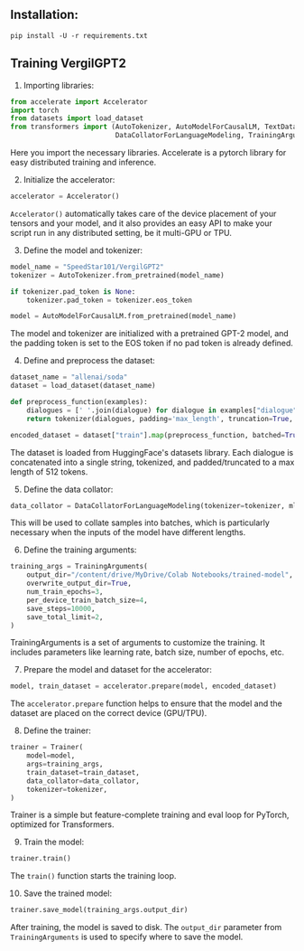 ## Installation:

```
pip install -U -r requirements.txt
```

## Training VergilGPT2
1. Importing libraries:
```python
from accelerate import Accelerator
import torch
from datasets import load_dataset
from transformers import (AutoTokenizer, AutoModelForCausalLM, TextDataset, 
                          DataCollatorForLanguageModeling, TrainingArguments, Trainer)
```
Here you import the necessary libraries. Accelerate is a pytorch library for easy distributed training and inference.

2. Initialize the accelerator:
```python
accelerator = Accelerator()
```
`Accelerator()` automatically takes care of the device placement of your tensors and your model, and it also provides an easy API to make your script run in any distributed setting, be it multi-GPU or TPU.

3. Define the model and tokenizer:
```python
model_name = "SpeedStar101/VergilGPT2"
tokenizer = AutoTokenizer.from_pretrained(model_name)

if tokenizer.pad_token is None:
    tokenizer.pad_token = tokenizer.eos_token

model = AutoModelForCausalLM.from_pretrained(model_name)
```
The model and tokenizer are initialized with a pretrained GPT-2 model, and the padding token is set to the EOS token if no pad token is already defined.

4. Define and preprocess the dataset:
```python
dataset_name = "allenai/soda"
dataset = load_dataset(dataset_name)

def preprocess_function(examples):
    dialogues = [' '.join(dialogue) for dialogue in examples["dialogue"]]
    return tokenizer(dialogues, padding='max_length', truncation=True, max_length=512)

encoded_dataset = dataset["train"].map(preprocess_function, batched=True)
```
The dataset is loaded from HuggingFace's datasets library. Each dialogue is concatenated into a single string, tokenized, and padded/truncated to a max length of 512 tokens.

5. Define the data collator:
```python
data_collator = DataCollatorForLanguageModeling(tokenizer=tokenizer, mlm=False)
```
This will be used to collate samples into batches, which is particularly necessary when the inputs of the model have different lengths.

6. Define the training arguments:
```python
training_args = TrainingArguments(
    output_dir="/content/drive/MyDrive/Colab Notebooks/trained-model",
    overwrite_output_dir=True,
    num_train_epochs=3,
    per_device_train_batch_size=4,
    save_steps=10000,
    save_total_limit=2,
)
```
TrainingArguments is a set of arguments to customize the training. It includes parameters like learning rate, batch size, number of epochs, etc.

7. Prepare the model and dataset for the accelerator:
```python
model, train_dataset = accelerator.prepare(model, encoded_dataset)
```
The `accelerator.prepare` function helps to ensure that the model and the dataset are placed on the correct device (GPU/TPU).

8. Define the trainer:
```python
trainer = Trainer(
    model=model,
    args=training_args,
    train_dataset=train_dataset,
    data_collator=data_collator,
    tokenizer=tokenizer,
)
```
Trainer is a simple but feature-complete training and eval loop for PyTorch, optimized for Transformers.

9. Train the model:
```python
trainer.train()
```
The `train()` function starts the training loop. 

10. Save the trained model:
```python
trainer.save_model(training_args.output_dir)
```
After training, the model is saved to disk. The `output_dir` parameter from `TrainingArguments` is used to specify where to save the model.
